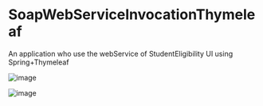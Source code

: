 # SoapWebServiceInvocationThymeleaf
An application who use the webService of StudentEligibility 
UI using Spring+Thymeleaf

![image](https://user-images.githubusercontent.com/53187839/115797236-5d10c200-a3cb-11eb-93c8-e88b4466d57a.png)


![image](https://user-images.githubusercontent.com/53187839/115797251-669a2a00-a3cb-11eb-82c8-76c8df841c05.png)
